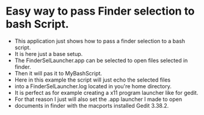 # Easy way to pass Finder selection to bash Script.

- This application just shows how to pass a finder selection to a bash script.
- It is here just a base setup.
- The FinderSelLauncher.app can be selected to open files selected in finder.
- Then it will pas it to MyBashScript.
- Here in this example the script will just echo the selected files
- into a FinderSelLauncher.log located in you're home directory.
- It is perfect as for example creating a x11 program launcher like for gedit.
- For that reason I just will also set the .app launcher I made to open
- documents in finder with the macports installed Gedit 3.38.2.
